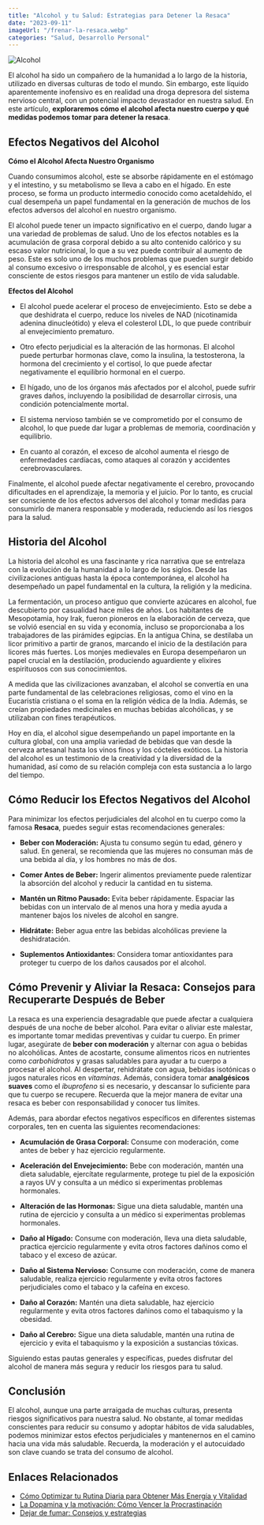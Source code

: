 ```yaml
---
title: "Alcohol y tu Salud: Estrategias para Detener la Resaca"
date: "2023-09-11"
imageUrl: "/frenar-la-resaca.webp"
categories: "Salud, Desarrollo Personal"
---
```


![Alcohol](/frenar-la-resaca-page.webp)

El alcohol ha sido un compañero de la humanidad a lo largo de la historia, utilizado en diversas culturas de todo el mundo. Sin embargo, este líquido aparentemente inofensivo es en realidad una droga depresora del sistema nervioso central, con un potencial impacto devastador en nuestra salud. En este artículo, **exploraremos cómo el alcohol afecta nuestro cuerpo y qué medidas podemos tomar para detener la resaca**.

## Efectos Negativos del Alcohol

**Cómo el Alcohol Afecta Nuestro Organismo**

Cuando consumimos alcohol, este se absorbe rápidamente en el estómago y el intestino, y su metabolismo se lleva a cabo en el hígado. En este proceso, se forma un producto intermedio conocido como acetaldehído, el cual desempeña un papel fundamental en la generación de muchos de los efectos adversos del alcohol en nuestro organismo.

El alcohol puede tener un impacto significativo en el cuerpo, dando lugar a una variedad de problemas de salud. Uno de los efectos notables es la acumulación de grasa corporal debido a su alto contenido calórico y su escaso valor nutricional, lo que a su vez puede contribuir al aumento de peso. Este es solo uno de los muchos problemas que pueden surgir debido al consumo excesivo o irresponsable de alcohol, y es esencial estar consciente de estos riesgos para mantener un estilo de vida saludable.

**Efectos del Alcohol**

- El alcohol puede acelerar el proceso de envejecimiento. Esto se debe a que deshidrata el cuerpo, reduce los niveles de NAD (nicotinamida adenina dinucleótido) y eleva el colesterol LDL, lo que puede contribuir al envejecimiento prematuro.

- Otro efecto perjudicial es la alteración de las hormonas. El alcohol puede perturbar hormonas clave, como la insulina, la testosterona, la hormona del crecimiento y el cortisol, lo que puede afectar negativamente el equilibrio hormonal en el cuerpo.

- El hígado, uno de los órganos más afectados por el alcohol, puede sufrir graves daños, incluyendo la posibilidad de desarrollar cirrosis, una condición potencialmente mortal.

- El sistema nervioso también se ve comprometido por el consumo de alcohol, lo que puede dar lugar a problemas de memoria, coordinación y equilibrio.

- En cuanto al corazón, el exceso de alcohol aumenta el riesgo de enfermedades cardíacas, como ataques al corazón y accidentes cerebrovasculares.

Finalmente, el alcohol puede afectar negativamente el cerebro, provocando dificultades en el aprendizaje, la memoria y el juicio. Por lo tanto, es crucial ser consciente de los efectos adversos del alcohol y tomar medidas para consumirlo de manera responsable y moderada, reduciendo así los riesgos para la salud.

## Historia del Alcohol

La historia del alcohol es una fascinante y rica narrativa que se entrelaza con la evolución de la humanidad a lo largo de los siglos. Desde las civilizaciones antiguas hasta la época contemporánea, el alcohol ha desempeñado un papel fundamental en la cultura, la religión y la medicina.

La fermentación, un proceso antiguo que convierte azúcares en alcohol, fue descubierto por casualidad hace miles de años. Los habitantes de Mesopotamia, hoy Irak, fueron pioneros en la elaboración de cerveza, que se volvió esencial en su vida y economía, incluso se proporcionaba a los trabajadores de las pirámides egipcias. En la antigua China, se destilaba un licor primitivo a partir de granos, marcando el inicio de la destilación para licores más fuertes. Los monjes medievales en Europa desempeñaron un papel crucial en la destilación, produciendo aguardiente y elixires espirituosos con sus conocimientos.

A medida que las civilizaciones avanzaban, el alcohol se convertía en una parte fundamental de las celebraciones religiosas, como el vino en la Eucaristía cristiana o el soma en la religión védica de la India. Además, se creían propiedades medicinales en muchas bebidas alcohólicas, y se utilizaban con fines terapéuticos.

Hoy en día, el alcohol sigue desempeñando un papel importante en la cultura global, con una amplia variedad de bebidas que van desde la cerveza artesanal hasta los vinos finos y los cócteles exóticos. La historia del alcohol es un testimonio de la creatividad y la diversidad de la humanidad, así como de su relación compleja con esta sustancia a lo largo del tiempo.

## Cómo Reducir los Efectos Negativos del Alcohol

Para minimizar los efectos perjudiciales del alcohol en tu cuerpo como la famosa **Resaca**, puedes seguir estas recomendaciones generales:

- **Beber con Moderación:** Ajusta tu consumo según tu edad, género y salud. En general, se recomienda que las mujeres no consuman más de una bebida al día, y los hombres no más de dos.

- **Comer Antes de Beber:** Ingerir alimentos previamente puede ralentizar la absorción del alcohol y reducir la cantidad en tu sistema.

- **Mantén un Ritmo Pausado:** Evita beber rápidamente. Espaciar las bebidas con un intervalo de al menos una hora y media ayuda a mantener bajos los niveles de alcohol en sangre.

- **Hidrátate:** Beber agua entre las bebidas alcohólicas previene la deshidratación.

- **Suplementos Antioxidantes:** Considera tomar antioxidantes para proteger tu cuerpo de los daños causados por el alcohol.

## Cómo Prevenir y Aliviar la Resaca: Consejos para Recuperarte Después de Beber

La resaca es una experiencia desagradable que puede afectar a cualquiera después de una noche de beber alcohol. Para evitar o aliviar este malestar, es importante tomar medidas preventivas y cuidar tu cuerpo. En primer lugar, asegúrate de **beber con moderación** y alternar con agua o bebidas no alcohólicas. Antes de acostarte, consume alimentos ricos en nutrientes como _carbohidratos_ y grasas saludables para ayudar a tu cuerpo a procesar el alcohol. Al despertar, rehidrátate con agua, bebidas isotónicas o jugos naturales ricos en _vitaminas_. Además, considera tomar **analgésicos suaves** como el _ibuprofeno_ si es necesario, y descansar lo suficiente para que tu cuerpo se recupere. Recuerda que la mejor manera de evitar una resaca es beber con responsabilidad y conocer tus límites.

Además, para abordar efectos negativos específicos en diferentes sistemas corporales, ten en cuenta las siguientes recomendaciones:

- **Acumulación de Grasa Corporal:** Consume con moderación, come antes de beber y haz ejercicio regularmente.

- **Aceleración del Envejecimiento:** Bebe con moderación, mantén una dieta saludable, ejercítate regularmente, protege tu piel de la exposición a rayos UV y consulta a un médico si experimentas problemas hormonales.

- **Alteración de las Hormonas:** Sigue una dieta saludable, mantén una rutina de ejercicio y consulta a un médico si experimentas problemas hormonales.

- **Daño al Hígado:** Consume con moderación, lleva una dieta saludable, practica ejercicio regularmente y evita otros factores dañinos como el tabaco y el exceso de azúcar.

- **Daño al Sistema Nervioso:** Consume con moderación, come de manera saludable, realiza ejercicio regularmente y evita otros factores perjudiciales como el tabaco y la cafeína en exceso.

- **Daño al Corazón:** Mantén una dieta saludable, haz ejercicio regularmente y evita otros factores dañinos como el tabaquismo y la obesidad.

- **Daño al Cerebro:** Sigue una dieta saludable, mantén una rutina de ejercicio y evita el tabaquismo y la exposición a sustancias tóxicas.

Siguiendo estas pautas generales y específicas, puedes disfrutar del alcohol de manera más segura y reducir los riesgos para tu salud.

## Conclusión

El alcohol, aunque una parte arraigada de muchas culturas, presenta riesgos significativos para nuestra salud. No obstante, al tomar medidas conscientes para reducir su consumo y adoptar hábitos de vida saludables, podemos minimizar estos efectos perjudiciales y mantenernos en el camino hacia una vida más saludable. Recuerda, la moderación y el autocuidado son clave cuando se trata del consumo de alcohol.

## Enlaces Relacionados

- [Cómo Optimizar tu Rutina Diaria para Obtener Más Energía y Vitalidad](https://abelardo.blog/posts/energia-y-vitalidad)
- [La Dopamina y la motivación: Cómo Vencer la Procrastinación](https://abelardo.blog/posts/importancia-de-la-dopamina-en-la-motivacion)
- [Dejar de fumar: Consejos y estrategias](https://abelardo.blog/posts/dejar-de-fumar-consejos)

